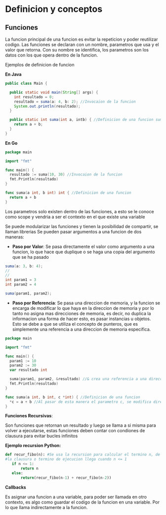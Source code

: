 # Definicion y conceptos

## Funciones

La funcion principal de una funcion es evitar la repeticion y poder reutilizar codigo.
Las funciones se declaran con un nombre, parametros que usa y el valor que retorna.
Con su nombre se identifica, los parametros son los datos con los que opera dentro de la funcion.

Ejemplos de definicion de funcion

**En Java**

```java
public class Main {

  public static void main(String[] args) {
    int resultado = 0;
    resultado = suma(a: 4, b: 2); //Invocaion de la funcion
    System.out.println(resultado);
  }

  public static int suma(int a, intb) { //Definicion de una funcion suma
    return a + b; 
  }
}
```

**En Go**

```go
package main

import "fmt"

func main() {
  resultado := suma(10, 30) //Invocaion de la funcion
  fmt.Println(resultado)
}

func suma(a int, b int) int { //Definicion de una funcion
  return a + b
}
```

Los parametros solo existen dentro de las funciones, a esto se le conoce como scope y vendria a ser el contexto en el que existe una variable

Se puede modularizar las funciones y tienen la posibilidad de compartir, se llaman librerias
Se pueden pasar argumentos a una funcion de dos maneras:

- **Paso por Valor**: Se pasa directamente el valor como argumento a una funcion, lo que hace que duplique o se haga una copia del argumento que se ha pasado

```java
suma(a: 3, b: 4);
//
//
int param1 = 3
int param2 = 4

suma(param1, param2);
```

- **Paso por Referencia**: Se pasa una direccion de memoria, y la funcion se encarga de modificar lo que haya en la direccion de memoria y por lo tanto no asigna mas direcciones de memoria, es decir, no duplica la informacion una forma de hacer esto, es pasar instancias u objetos. Esto se debe a que se utiliza el concepto de punteros, que es simplemente una referencia a una direccion de memoria especifica.

```go
package main

import "fmt"

func main() {
  param1 := 10
  param2 := 30
  var resultado int

  suma(param1, param2, &resultado) //& crea una referencia a una direccion de memoria en la que se encuentra resultado
  fmt.Println(resultado)
}

func suma(a int, b int, c *int) { //Definicion de una funcion
  *c = a + b //Al pasar de esta manera el parametro c, se modifica directamente sobre resultado
}
```

**Funciones Recursivas**:

Son funciones que retornan un resultado y luego se llama a si misma para volver a ejecutarse, estas funciones deben contar con condiones de clausura para evitar bucles infinitos

**Ejemplo recursion Python:**

```py
def recur_fibo(n): #Se usa la recursion para calcular el termino n, de la serie de Fibonacci
#la clausura o termino de ejecucion llega cuando n <= 1
   if n <= 1:
       return n
   else:
       return(recur_fibo(n-1) + recur_fibo(n-2))
```

**Callbacks**

Es asignar una funcion a una variable, para poder ser llamada en otro contexto, es algo como guardar el codigo de la funcion en una variable. Por lo que llama indirectamente a la funcion.